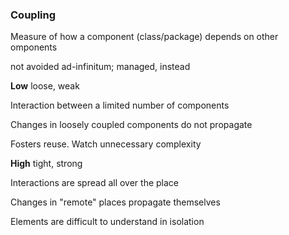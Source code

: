 <h3>Coupling</h3>
<section>
	<p>Measure of how a component (class/package) depends on other omponents</p>
	<p class="fragment">not avoided ad-infinitum; managed, instead</p>
</section>
<section>
	<p><strong>Low</strong> loose, weak</p>
	<p class="fragment fade-right">
		Interaction between a limited number of components
	</p>
	<p class="fragment fade-right">
		Changes in loosely coupled components do not propagate
	</p>
	<p class="fragment fade-right">
		Fosters reuse. Watch unnecessary complexity
	</p>
</section>
<section>
	<p><strong>High</strong> tight, strong</p>
	<p class="fragment fade-left">
		Interactions are spread all over the place
	</p>
	<p class="fragment fade-left">
		Changes in "remote" places propagate themselves 
	</p>
	<p class="fragment fade-left">
		Elements are difficult to understand in isolation
	</p>
</section>